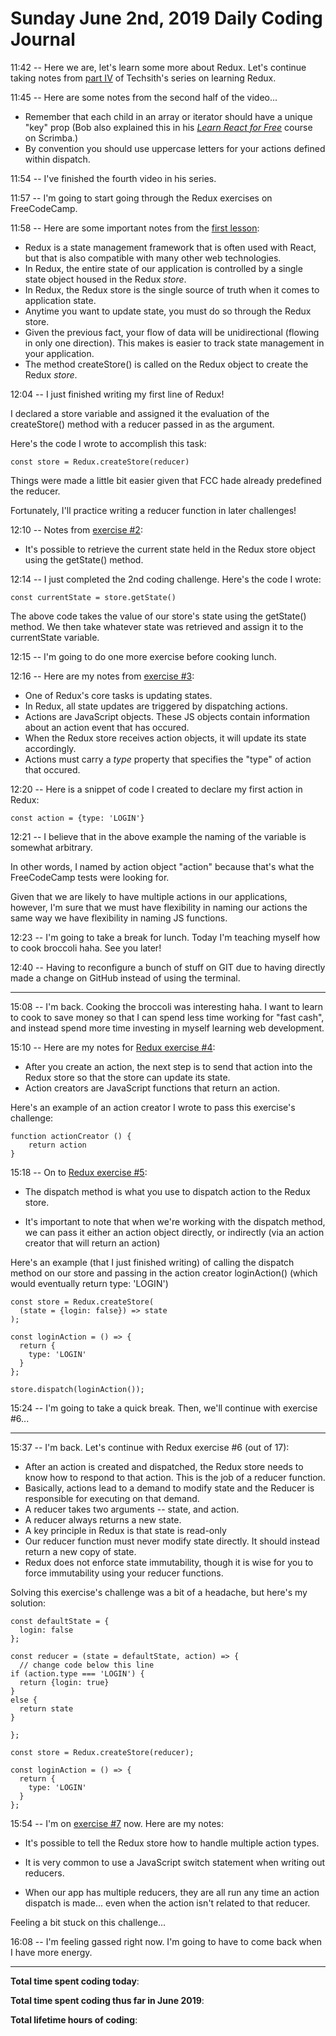 # Sunday June 2nd, 2019 Daily Coding Journal

11:42 -- Here we are, let's learn some more about Redux. Let's continue taking notes from [part IV](https://www.youtube.com/watch?v=Lt4P9BKOPfI) of Techsith's series on learning Redux.

11:45 -- Here are some notes from the second half of the video...
* Remember that each child in an array or iterator should have a unique "key" prop (Bob also explained this in his [*Learn React for Free*](https://scrimba.com/playlist/p7P5Hd) course on Scrimba.)
* By convention you should use uppercase letters for your actions defined within dispatch.

11:54 -- I've finished the fourth video in his series.

11:57 -- I'm going to start going through the Redux exercises on FreeCodeCamp.

11:58 -- Here are some important notes from the [first lesson](https://learn.freecodecamp.org/front-end-libraries/redux/create-a-redux-store):

* Redux is a state management framework that is often used with React, but that is also compatible with many other web technologies.
* In Redux, the entire state of our application is controlled by a single state object housed in the Redux *store*.
* In Redux, the Redux store is the single source of truth when it comes to application state.
* Anytime you want to update state, you must do so through the Redux store.
* Given the previous fact, your flow of data will be unidirectional (flowing in only one direction). This makes is easier to track state management in your application.
* The method createStore() is called on the Redux object to create the Redux *store*.

12:04 -- I just finished writing my first line of Redux!

I declared a store variable and assigned it the evaluation of the createStore() method with a reducer passed in as the argument.

Here's the code I wrote to accomplish this task:
```
const store = Redux.createStore(reducer)
```
Things were made a little bit easier given that FCC hade already predefined the reducer.

 Fortunately, I'll practice writing a reducer function in later challenges!

 12:10 -- Notes from [exercise #2](https://learn.freecodecamp.org/front-end-libraries/redux/get-state-from-the-redux-store):
 * It's possible to retrieve the current state held in the Redux store object using the getState() method.

 12:14 -- I just completed the 2nd coding challenge. Here's the code I wrote:
 ```
const currentState = store.getState()
 ```
 The above code takes the value of our store's state using the getState() method. We then take whatever state was retrieved and assign it to the currentState variable.

 12:15 -- I'm going to do one more exercise before cooking lunch.

 12:16 -- Here are my notes from [exercise #3](https://learn.freecodecamp.org/front-end-libraries/redux/define-a-redux-action):
 * One of Redux's core tasks is updating states.
 * In Redux, all state updates are triggered by dispatching actions.
 * Actions are JavaScript objects. These JS objects contain information about an action event that has occured.
 * When the Redux store receives action objects, it will update its state accordingly.
 * Actions must carry a *type* property that specifies the "type" of action that occured.

 12:20 -- Here is a snippet of code I created to declare my first action in Redux:
 ```
const action = {type: 'LOGIN'}
 ```

 12:21 -- I believe that in the above example the naming of the variable is somewhat arbitrary. 

 In other words, I named by action object "action" because that's what the FreeCodeCamp tests were looking for.

 Given that we are likely to have multiple actions in our applications, however, I'm sure that we must have flexibility in naming our actions the same way we have flexibility in naming JS functions.

 12:23 -- I'm going to take a break for lunch. Today I'm teaching myself how to cook broccoli haha. See you later!

 12:40 -- Having to reconfigure a bunch of stuff on GIT due to having directly made a change on GitHub instead of using the terminal.
 ___
15:08 -- I'm back. Cooking the broccoli was interesting haha. I want to learn to cook to save money so that I can spend less time working for "fast cash", and instead spend more time investing in myself learning web development.

15:10 -- Here are my notes for [Redux exercise #4](https://learn.freecodecamp.org/front-end-libraries/redux/define-an-action-creator):

* After you create an action, the next step is to send that action into the Redux store so that the store can update its state.
* Action creators are JavaScript functions that return an action.

Here's an example of an action creator I wrote to pass this exercise's challenge:
```
function actionCreator () {
    return action
}
```

15:18 -- On to [Redux exercise #5](https://learn.freecodecamp.org/front-end-libraries/redux/dispatch-an-action-event):

* The dispatch method is what you use to dispatch action to the Redux store.

* It's important to note that when we're working with the dispatch method, we can pass it either an action object directly, or indirectly (via an action creator that will return an action)

Here's an example (that I just finished writing) of calling the dispatch method on our store and passing in the action creator loginAction() (which would eventually return type: 'LOGIN')

```
const store = Redux.createStore(
  (state = {login: false}) => state
);

const loginAction = () => {
  return {
    type: 'LOGIN'
  }
};

store.dispatch(loginAction());
```

15:24 -- I'm going to take a quick break. Then, we'll continue with exercise #6...
___

15:37 -- I'm back. Let's continue with Redux exercise #6 (out of 17):

* After an action is created and dispatched, the Redux store needs to know how to respond to that action. This is the job of a reducer function.
* Basically, actions lead to a demand to modify state and the Reducer is responsible for executing on that demand.
* A reducer takes two arguments -- state, and action.
* A reducer always returns a new state.
* A key principle in Redux is that state is read-only
* Our reducer function must never modify state directly. It should instead return a new copy of state.
* Redux does not enforce state immutability, though it is wise for you to force immutability using your reducer functions.

Solving this exercise's challenge was a bit of a headache, but here's my solution:
```
const defaultState = {
  login: false
};

const reducer = (state = defaultState, action) => {
  // change code below this line
if (action.type === 'LOGIN') {
  return {login: true}
}
else {
  return state
}

};

const store = Redux.createStore(reducer);

const loginAction = () => {
  return {
    type: 'LOGIN'
  }
};
```

15:54 -- I'm on [exercise #7](https://learn.freecodecamp.org/front-end-libraries/redux/use-a-switch-statement-to-handle-multiple-actions/) now. Here are my notes:

* It's possible to tell the Redux store how to handle multiple action types.

* It is very common to use a JavaScript switch statement when writing out reducers.

* When our app has multiple reducers, they are all run any time an action dispatch is made... even when the action isn't related to that reducer.

Feeling a bit stuck on this challenge...

16:08 -- I'm feeling gassed right now. I'm going to have to come back when I have more energy.
___
**Total time spent coding today**: 

**Total time spent coding  thus far in June 2019**: 

**Total lifetime hours of coding**: 

